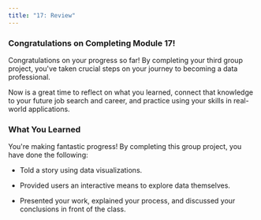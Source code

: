 ```yaml
---
title: "17: Review"
---
```

<img style="display: none;" src="https://static.bc-edx.com/data/dl-1-1/m17/lms/img/banner.jpg" alt="lesson banner" />

### Congratulations on Completing Module 17!

Congratulations on your progress so far! By completing your third group project, you've taken crucial steps on your journey to becoming a data professional.

Now is a great time to reflect on what you learned, connect that knowledge to your future job search and career, and practice using your skills in real-world applications.

### What You Learned

You're making fantastic progress! By completing this group project, you have done the following:

* Told a story using data visualizations.

* Provided users an interactive means to explore data themselves. 

* Presented your work, explained your process, and discussed your conclusions in front of the class.

